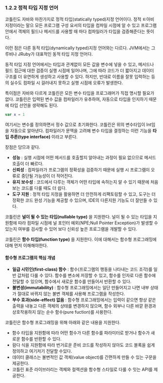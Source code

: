 ### 1.2.2 정적 타입 지정 언어

코틀린도 자바와 마찬가지로 정적 타입(statically typed)지정 언어이다.
정적 ㅌ아비 지정이라는 말으 모든 프로그램 구성 요서의 타입을 컴파일 시점에 알 수 있고 프로그램 안에서 객체의 필드나 메서드를 사용할 때 마다
컴파일러가 타입을 검증해준다는 뜻이다.

이런 점은 다른 동적 타입(dynamically typed)지정 언어와는 다르다. JVM에서는 그루비나 JRuby가 대표적인 동적 타입 지정 언어다.

동적 타입 지정 언어에서는 타입과 관계없이 모든 값을 변수에 넣을 수 있고, 메서드나 필드 접근에 대한 검증이 실행 시점에 일어나며,
그에 따라 코드가 더 짧아지고 데이터 구조를 더 유연하게 생성하고 사용할 수 있다.
하지만, 반대로 이름을 잘못 입력하는 등의 실수도 컴파일 시 걸러내지 못하고 실행 시점에 오류가 발생한다.

특이점은 자바와 다르게 코틀린은 모든 변수 타입을 프로그래머가 직접 명시할 필요가 없다. 코틀린은 입력된 변수 값을 컴파일러가 유추하여,
자동으로 타입을 인지하기 때문에 타입 선언을 생략해도 된다.

```kotlin
var x = 1
```

여기서는 변수를 정의하면서 정수 값으로 초기화한다. 코틀린은 위의 변수타입이 Int임을 자동으로 알아낸다.
컴파일러가 문맥을 고려해 변수 타입을 결정하는 이런 기능을 **타입 추론(type interface)** 이라고 부른다.

장점은 당므과 같다.
- **성능** : 실행 시점에 어떤 메서드를 호출할지 알아내는 과정이 필요 없으므로 메서드 호출이 더 빠르다.
- **신뢰성** : 컴파일러가 프로그램의 정확성을 검증하기 때문에 실행 시 프로그램이 오류로 중단될 가능성이 더 적어진다.
- **유지 보수성** : 코드에서 다루는 객체가 어떤 타입에 속하는지 알 수 있기 때문에 처음 보는 코드를 다룰 때도 더 쉽다.
- **도구 지원** : 정적 타입 지정을 활용하면 더 안전하게 리팩토링할 수 있고, 도구는 더 정확한 코드 완성 기능을 제공할 수 있으며, IDE의 다른지원 기능도 더 잘만들 수 있다.

코틀린은 **널이 될 수 있는 타입(nullable type)** 을 지원한다. 널이 될 수 있는 타입을 지원함에 따라 컴파일 시점에 널 포인터 예외(NPE;Null Pointer Exception)가
발생할 수 있는지 여부를 검사할 수 있어 보다 신뢰성 높은 프로그램을 개발할 수 있다.

코틀린은 **함수 타입(function type)** 을 지원한다. 이에 대해서는 함수형 프로그래밍에 대해 먼저 이해해야한다.

#### 함수형 프로그램의 핵심 개념
- **일급 시민인(first-class) 함수** : 함수(프로그램의 행동을 나타내는 코드 조각)를 일반 값처럼 다룰 수 있다.
  함수를 변소에 저장할 수 있고, 함수를 인자로 다른 함수에 전달할 수 있으며, 함수에서 새로운 함수를 만들어서 반환할 수 있다.
- **불변셩(immutability)** : 함수형 프로그래밍에서는 일단 만들어지고 나면 내부 상태가 절대로 바뀌지 않는 불변 객체를 사용해 프로그램을 작성한다.
- **부수 효과(side-effect) 없음** : 함수형 프로그래밍에서는 입력이 같으면 항상 같은 출력을 내놓고 다른 객체의 상태를 변경하지 않으며,
  함수 외부나 다른 바깥 환경과 상호작용하지 않는 순수 함수(pure fuction)를 사용한다.

코틀린은 함수형 프로그래밍을 위해 아래와 같은 내용을 지원한다.
- 함수 타입을 지원함에 따라 어떤 함수가 다른 함수를 파라미터로 받거나 함수가 새로운 함수를 반환할 수 있다.
- 람다 식을 지원함에 따라 번거로운 준비 코드를 작성하지 않아도 코드 블록을 쉽게 정의하고 여기저기 전달할 수있다.
- 데이터 클래스는 불변적인 값 객체(value object)를 간편하게 만들 수 있는 구문을 제공한다.
- 코틀린 표준 라이브러리는 객체와 컬렉션을 함수형 스타일로 다룰 수 잇는 API를 제공한다.
